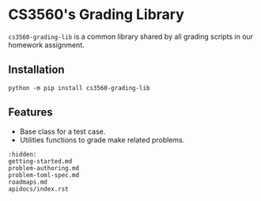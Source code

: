 # CS3560's Grading Library

`cs3560-grading-lib` is a common library shared by all grading scripts in our homework assignment.

## Installation

```console
python -m pip install cs3560-grading-lib
```

## Features

- Base class for a test case.
- Utilities functions to grade make related problems.


```{toctree}
:hidden:
getting-started.md
problem-authoring.md
problem-toml-spec.md
roadmaps.md
apidocs/index.rst
```

